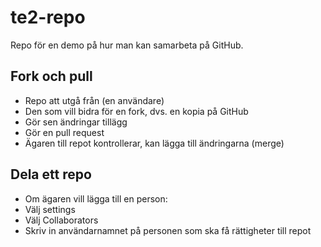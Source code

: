 # te2-repo
Repo för en demo på hur man kan samarbeta på GitHub.

## Fork och pull 

* Repo att utgå från (en användare)
* Den som vill bidra för en fork, dvs. en kopia på GitHub
* Gör sen ändringar tillägg
* Gör en pull request
* Ägaren till repot kontrollerar, kan lägga till ändringarna (merge)

## Dela ett repo

* Om ägaren vill lägga till en person:
* Välj settings
* Välj Collaborators
* Skriv in användarnamnet på personen som ska få rättigheter till repot